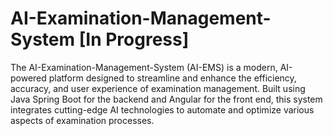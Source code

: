 # AI-Examination-Management-System [In Progress]
The AI-Examination-Management-System (AI-EMS) is a modern, AI-powered platform designed to streamline and enhance the efficiency, accuracy, and user experience of examination management. Built using Java Spring Boot for the backend and Angular for the front end, this system integrates cutting-edge AI technologies to automate and optimize various aspects of examination processes.
